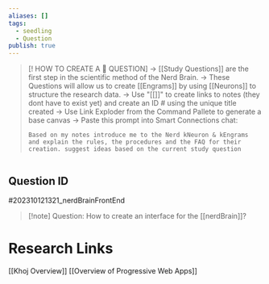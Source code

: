 ```yaml
---
aliases: []
tags:
  - seedling
  - Question
publish: true
---
```

>[! HOW TO CREATE A 🧠 QUESTION] 
>-> [[Study Questions]] are the first step in the scientific method of the Nerd Brain.
-> These Questions will allow us to create [[Engrams]] by using [[Neurons]] to structure the research data.
-> Use "[[]]" to create links to notes (they dont have to exist yet) and create an ID # using the unique title created
> -> Use Link Exploder from the Command Pallete to generate a base canvas
> -> Paste this prompt into Smart Connections chat:
> ```
> Based on my notes introduce me to the Nerd kNeuron & kEngrams and explain the rules, the procedures and the FAQ for their creation. suggest ideas based on the current study question
> ```
```
```

## Question ID

#202310121321_nerdBrainFrontEnd

>[!note] Question:
> How to create an interface for the [[nerdBrain]]?

# Research Links

[[Khoj Overview]]
[[Overview of Progressive Web Apps]]